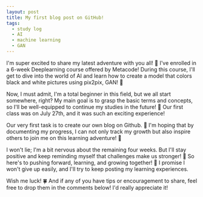 ```yaml
---
layout: post
title: My first blog post on GitHub!
tags:
  - study log
  - AI
  - machine learning
  - GAN
---
```


I'm super excited to share my latest adventure with you all! 🚀 
I've enrolled in a 6-week Deeplearning course offered by Metacode! 
During this course, I'll get to dive into the world of AI and learn how to create a model that colors black and white pictures using pix2pix, GAN! 🎨

Now, I must admit, I'm a total beginner in this field, but we all start somewhere, right? 
My main goal is to grasp the basic terms and concepts, so I'll be well-equipped to continue my studies in the future! 💪 
Our first class was on July 27th, and it was such an exciting experience! 

Our very first task is to create our own blog on Github. 📝 
I'm hoping that by documenting my progress, I can not only track my growth but also inspire others to join me on this learning adventure! 🌟

I won't lie; I'm a bit nervous about the remaining four weeks. But I'll stay positive and keep reminding myself that challenges make us stronger! 💪 So here's to pushing forward, learning, and growing together! 🌱 I promise I won't give up easily, and I'll try to keep posting my learning experiences.

Wish me luck! 🍀 And if any of you have tips or encouragement to share, feel free to drop them in the comments below! I'd really appreciate it! 

